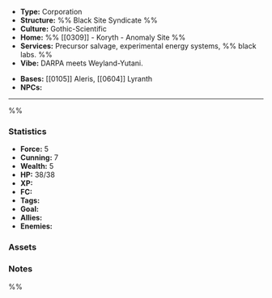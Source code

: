 - **Type:** Corporation
- **Structure:** %% Black Site Syndicate %%
- **Culture:** Gothic-Scientific
- **Home:** %% [[0309]] - Koryth - Anomaly Site %%
- **Services:** Precursor salvage, experimental energy systems, %% black labs. %%
- **Vibe:** DARPA meets Weyland-Yutani.
* **Bases:** [[0105]] Aleris, [[0604]] Lyranth
* **NPCs:** 
---
%%
### Statistics
* **Force:** 5
* **Cunning:** 7
* **Wealth:** 5
* **HP:** 38/38
* **XP:** 
* **FC:** 
* **Tags:**
* **Goal:**
* **Allies:** 
* **Enemies:** 
### Assets

### Notes
%%